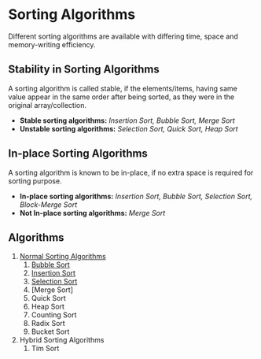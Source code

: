 # Sorting Algorithms
 Different sorting algorithms are available with differing time, space and memory-writing efficiency.
 
## Stability in Sorting Algorithms
A sorting algorithm is called stable, if the elements/items, having same value appear in the same order after being sorted, as they were in the original array/collection.
 - **Stable sorting algorithms:** *Insertion Sort, Bubble Sort, Merge Sort*
 - **Unstable sorting algorithms:** *Selection Sort, Quick Sort, Heap Sort*
 
## In-place Sorting Algorithms
A sorting algorithm is known to be in-place, if no extra space is required for sorting purpose.
 - **In-place sorting algorithms:** *Insertion Sort, Bubble Sort, Selection Sort, Block-Merge Sort*
 - **Not In-place sorting algorithms:** *Merge Sort*
 
## Algorithms
 1. [Normal Sorting Algorithms](https://github.com/Jigyansu-Nanda/Data-Structures-and-Algorithms/tree/master/05.%20Sorting/01.%20Normal%20Sorting%20Algorithms)
    1. [Bubble Sort](https://github.com/Jigyansu-Nanda/Data-Structures-and-Algorithms/tree/master/05.%20Sorting/01.%20Normal%20Sorting%20Algorithms/01.%20Bubble%20Sort)
    2. [Insertion Sort](https://github.com/Jigyansu-Nanda/Data-Structures-and-Algorithms/tree/master/05.%20Sorting/01.%20Normal%20Sorting%20Algorithms/02.%20Insertion%20Sort)
    3. [Selection Sort](https://github.com/Jigyansu-Nanda/Data-Structures-and-Algorithms/tree/master/05.%20Sorting/01.%20Normal%20Sorting%20Algorithms/03.%20Selection%20Sort)
    4. [Merge Sort]
    5. Quick Sort
    6. Heap Sort
    7. Counting Sort
    8. Radix Sort
    9. Bucket Sort
 2. Hybrid Sorting Algorithms
    1. Tim Sort
